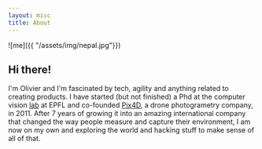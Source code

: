 ```yaml
---
layout: misc
title: About
---
```


![me]({{ "/assets/img/nepal.jpg"}})

## Hi there!

I'm Olivier and I'm fascinated by tech, agility and anything related to creating products. I have started (but not finished) a Phd at the computer vision [lab]("http://cvlab.epfl.ch") at EPFL and co-founded [Pix4D]("https://pix4d.com"), a drone photogrametry company, in 2011. After 7 years of growing it into an amazing international company that changed the way people measure and capture their environment, I am now on my own and exploring the world and hacking stuff to make sense of all of that.
